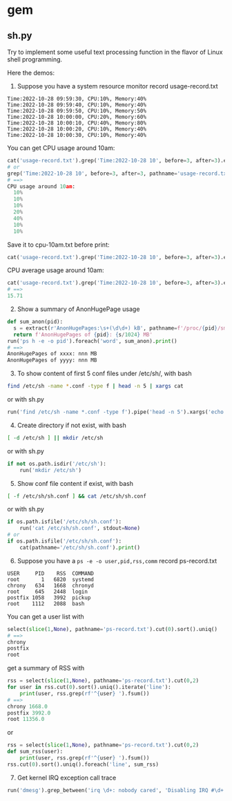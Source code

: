 # gem

## sh.py
Try to implement some useful text processing function in the flavor of Linux shell programming.

Here the demos:
1. Suppose you have a system resource monitor record usage-record.txt
```
Time:2022-10-28 09:59:30, CPU:10%, Memory:40%
Time:2022-10-28 09:59:40, CPU:10%, Memory:40%
Time:2022-10-28 09:59:50, CPU:10%, Memory:50%
Time:2022-10-28 10:00:00, CPU:20%, Memory:60%
Time:2022-10-28 10:00:10, CPU:40%, Memory:80%
Time:2022-10-28 10:00:20, CPU:10%, Memory:40%
Time:2022-10-28 10:00:30, CPU:10%, Memory:40%
```

You can get CPU usage around 10am:
```python
cat('usage-record.txt').grep('Time:2022-10-28 10', before=3, after=3).extract(r'CPU:(\d+%)').indent().print(prolog='CPU usage around 10am:\n')
# or
grep('Time:2022-10-28 10', before=3, after=3, pathname='usage-record.txt').extract(r'CPU:(\d+%)').indent().print(prolog='CPU usage around 10am:\n')
# ==>
CPU usage around 10am:
  10%
  10%
  10%
  20%
  40%
  10%
  10%
```

Save it to cpu-10am.txt before print:
```python
cat('usage-record.txt').grep('Time:2022-10-28 10', before=3, after=3).extract(r'CPU:(\d+%)').tee('cpu-10am.txt').indent().print(prolog='CPU usage around 10am:\n')
```

CPU average usage around 10am:
```python
cat('usage-record.txt').grep('Time:2022-10-28 10', before=3, after=3).extract(r'CPU:(\d+%)').fmean()
# ==>
15.71
```

2. Show a summary of AnonHugePage usage
```python
def sum_anon(pid):
  s = extract(r'AnonHugePages:\s+(\d\d+) kB', pathname=f'/proc/{pid}/smaps').fsum()
  return f'AnonHugePages of {pid}: {s/1024} MB'
run('ps h -e -o pid').foreach('word', sum_anon).print()
# ==>
AnonHugePages of xxxx: nnn MB
AnonHugePages of yyyy: nnn MB
```

3. To show content of first 5 conf files under /etc/sh/, with bash
```bash
find /etc/sh -name *.conf -type f | head -n 5 | xargs cat
```
or with sh.py
```python
run('find /etc/sh -name *.conf -type f').pipe('head -n 5').xargs('echo {line} && cat {line}').print()
```

4. Create directory if not exist, with bash
```bash
[ -d /etc/sh ] || mkdir /etc/sh
```
or with sh.py
```python
if not os.path.isdir('/etc/sh'):
    run('mkdir /etc/sh')
```

5. Show conf file content if exist, with bash
```bash
[ -f /etc/sh/sh.conf ] && cat /etc/sh/sh.conf
```
or with sh.py
```python
if os.path.isfile('/etc/sh/sh.conf'):
    run('cat /etc/sh/sh.conf', stdout=None)
# or
if os.path.isfile('/etc/sh/sh.conf'):
    cat(pathname='/etc/sh/sh.conf').print()
```

6. Suppose you have a `ps -e -o user,pid,rss,comm` record ps-record.txt
```
USER     PID    RSS  COMMAND
root       1   6820  systemd
chrony   634   1668  chronyd
root     645   2448  login
postfix 1058   3992  pickup
root    1112   2088  bash
```
You can get a user list with
```python
select(slice(1,None), pathname='ps-record.txt').cut(0).sort().uniq()
# ==>
chrony
postfix
root
```
get a summary of RSS with
```python
rss = select(slice(1,None), pathname='ps-record.txt').cut(0,2)
for user in rss.cut(0).sort().uniq().iterate('line'):
    print(user, rss.grep(rf'^{user} ').fsum())
# ==>
chrony 1668.0
postfix 3992.0
root 11356.0
```
or
```python
rss = select(slice(1,None), pathname='ps-record.txt').cut(0,2)
def sum_rss(user):
    print(user, rss.grep(rf'^{user} ').fsum())
rss.cut(0).sort().uniq().foreach('line', sum_rss)
```

7. Get kernel IRQ exception call trace
```python
run('dmesg').grep_between('irq \d+: nobody cared', 'Disabling IRQ #\d+').print()
```

